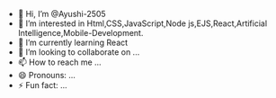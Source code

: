 - 👋 Hi, I’m @Ayushi-2505
- 👀 I’m interested in Html,CSS,JavaScript,Node js,EJS,React,Artificial Intelligence,Mobile-Development.
- 🌱 I’m currently learning React
- 💞️ I’m looking to collaborate on ...
- 📫 How to reach me ...
- 😄 Pronouns: ...
- ⚡ Fun fact: ...

<!---
Ayushi-2505/Ayushi-2505 is a ✨ special ✨ repository because its `README.md` (this file) appears on your GitHub profile.
You can click the Preview link to take a look at your changes.
--->
